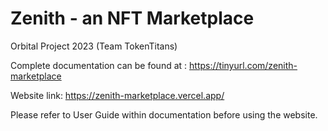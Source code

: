 # Zenith - an NFT Marketplace

Orbital Project 2023 (Team TokenTitans)

Complete documentation can be found at : https://tinyurl.com/zenith-marketplace

Website link: https://zenith-marketplace.vercel.app/

Please refer to User Guide within documentation before using the website.

